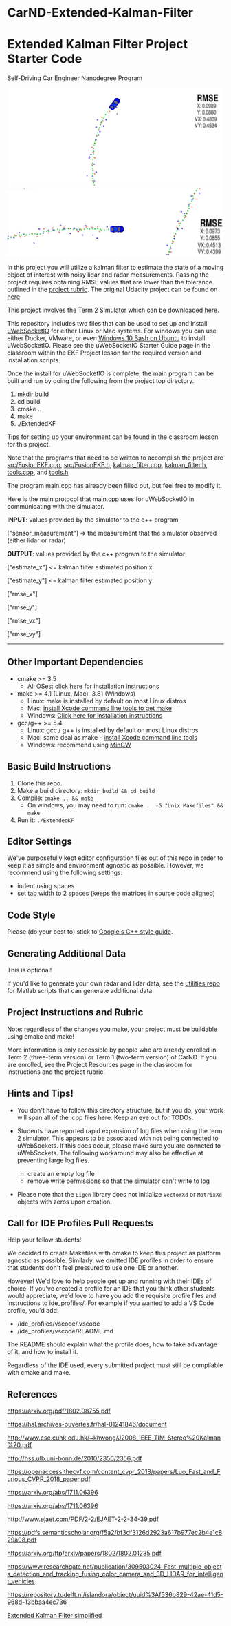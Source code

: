 # CarND-Extended-Kalman-Filter

[//]: # (Image References)
[image1]: ./images/img11.png "Image 1"
[image2]: ./images/img2.png "Image 2"

# Extended Kalman Filter Project Starter Code
Self-Driving Car Engineer Nanodegree Program

![alt text][image1]
![alt text][image2]

In this project you will utilize a kalman filter to estimate the state of a moving object of interest with noisy lidar and radar measurements. Passing the project requires obtaining RMSE values that are lower than the tolerance outlined in the [project rubric](https://review.udacity.com/#!/rubrics/748/view). The original Udacity project can be found on [here](https://github.com/udacity/CarND-Extended-Kalman-Filter-Project)

This project involves the Term 2 Simulator which can be downloaded [here](https://github.com/udacity/self-driving-car-sim/releases).

This repository includes two files that can be used to set up and install [uWebSocketIO](https://github.com/uWebSockets/uWebSockets) for either Linux or Mac systems. For windows you can use either Docker, VMware, or even [Windows 10 Bash on Ubuntu](https://www.howtogeek.com/249966/how-to-install-and-use-the-linux-bash-shell-on-windows-10/) to install uWebSocketIO. Please see the uWebSocketIO Starter Guide page in the classroom within the EKF Project lesson for the required version and installation scripts.

Once the install for uWebSocketIO is complete, the main program can be built and run by doing the following from the project top directory.

1. mkdir build
2. cd build
3. cmake ..
4. make
5. ./ExtendedKF

Tips for setting up your environment can be found in the classroom lesson for this project.

Note that the programs that need to be written to accomplish the project are [src/FusionEKF.cpp](./src/FusionEKF.cpp), [src/FusionEKF.h](./src/FusionEKF.h), [kalman_filter.cpp](./src/kalman_filter.cpp), [kalman_filter.h](./src/kalman_filter.h), [tools.cpp](./src/tools.cpp), and [tools.h](./src/tools.h)

The program main.cpp has already been filled out, but feel free to modify it.

Here is the main protocol that main.cpp uses for uWebSocketIO in communicating with the simulator.


**INPUT**: values provided by the simulator to the c++ program

["sensor_measurement"] => the measurement that the simulator observed (either lidar or radar)


**OUTPUT**: values provided by the c++ program to the simulator

["estimate_x"] <= kalman filter estimated position x

["estimate_y"] <= kalman filter estimated position y

["rmse_x"]

["rmse_y"]

["rmse_vx"]

["rmse_vy"]

---

## Other Important Dependencies

* cmake >= 3.5
  * All OSes: [click here for installation instructions](https://cmake.org/install/)
* make >= 4.1 (Linux, Mac), 3.81 (Windows)
  * Linux: make is installed by default on most Linux distros
  * Mac: [install Xcode command line tools to get make](https://developer.apple.com/xcode/features/)
  * Windows: [Click here for installation instructions](http://gnuwin32.sourceforge.net/packages/make.htm)
* gcc/g++ >= 5.4
  * Linux: gcc / g++ is installed by default on most Linux distros
  * Mac: same deal as make - [install Xcode command line tools](https://developer.apple.com/xcode/features/)
  * Windows: recommend using [MinGW](http://www.mingw.org/)

## Basic Build Instructions

1. Clone this repo.
2. Make a build directory: `mkdir build && cd build`
3. Compile: `cmake .. && make` 
   * On windows, you may need to run: `cmake .. -G "Unix Makefiles" && make`
4. Run it: `./ExtendedKF `

## Editor Settings

We've purposefully kept editor configuration files out of this repo in order to
keep it as simple and environment agnostic as possible. However, we recommend
using the following settings:

* indent using spaces
* set tab width to 2 spaces (keeps the matrices in source code aligned)

## Code Style

Please (do your best to) stick to [Google's C++ style guide](https://google.github.io/styleguide/cppguide.html).

## Generating Additional Data

This is optional!

If you'd like to generate your own radar and lidar data, see the
[utilities repo](https://github.com/udacity/CarND-Mercedes-SF-Utilities) for
Matlab scripts that can generate additional data.

## Project Instructions and Rubric

Note: regardless of the changes you make, your project must be buildable using
cmake and make!

More information is only accessible by people who are already enrolled in Term 2 (three-term version) or Term 1 (two-term version)
of CarND. If you are enrolled, see the Project Resources page in the classroom
for instructions and the project rubric.

## Hints and Tips!

* You don't have to follow this directory structure, but if you do, your work
  will span all of the .cpp files here. Keep an eye out for TODOs.
* Students have reported rapid expansion of log files when using the term 2 simulator.  This appears to be associated with not being connected to uWebSockets.  If this does occur,  please make sure you are conneted to uWebSockets. The following workaround may also be effective at preventing large log files.

    + create an empty log file
    + remove write permissions so that the simulator can't write to log
 * Please note that the ```Eigen``` library does not initialize ```VectorXd``` or ```MatrixXd``` objects with zeros upon creation.

## Call for IDE Profiles Pull Requests

Help your fellow students!

We decided to create Makefiles with cmake to keep this project as platform
agnostic as possible. Similarly, we omitted IDE profiles in order to ensure
that students don't feel pressured to use one IDE or another.

However! We'd love to help people get up and running with their IDEs of choice.
If you've created a profile for an IDE that you think other students would
appreciate, we'd love to have you add the requisite profile files and
instructions to ide_profiles/. For example if you wanted to add a VS Code
profile, you'd add:

* /ide_profiles/vscode/.vscode
* /ide_profiles/vscode/README.md

The README should explain what the profile does, how to take advantage of it,
and how to install it.

Regardless of the IDE used, every submitted project must
still be compilable with cmake and make.

## References

https://arxiv.org/pdf/1802.08755.pdf

https://hal.archives-ouvertes.fr/hal-01241846/document

http://www.cse.cuhk.edu.hk/~khwong/J2008_IEEE_TIM_Stereo%20Kalman%20.pdf

http://hss.ulb.uni-bonn.de/2010/2356/2356.pdf

https://openaccess.thecvf.com/content_cvpr_2018/papers/Luo_Fast_and_Furious_CVPR_2018_paper.pdf

https://arxiv.org/abs/1711.06396

https://arxiv.org/abs/1711.06396

http://www.ejaet.com/PDF/2-2/EJAET-2-2-34-39.pdf

https://pdfs.semanticscholar.org/f5a2/bf3df3126d2923a617b977ec2b4e1c829a08.pdf

https://arxiv.org/ftp/arxiv/papers/1802/1802.01235.pdf

https://www.researchgate.net/publication/309503024_Fast_multiple_objects_detection_and_tracking_fusing_color_camera_and_3D_LIDAR_for_intelligent_vehicles

https://repository.tudelft.nl/islandora/object/uuid%3Af536b829-42ae-41d5-968d-13bbaa4ec736

[Extended Kalman Filter simplified](https://medium.com/intro-to-artificial-intelligence/extended-kalman-filter-simplified-udacitys-self-driving-car-nanodegree-46d952fce7a3)


